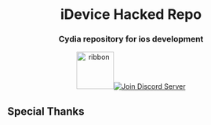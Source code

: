 <div align="center">
<p>
<h1>iDevice Hacked Repo</h1>
<h3>Cydia repository for ios development</h3>
</p>
  <p>
  <a href="https://favna.xyz/ribbon"><img src="" height="76" alt="ribbon"/></a><!--
  --><a href="https://discord.gg/MupFvDN"><img src="https://canary.discordapp.com/api/guilds/422182624342048769/widget.png?style=banner2" alt="Join Discord Server"/></a>
  </p>
</div>

## Special Thanks


